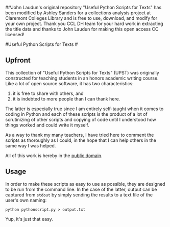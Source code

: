 ##John Laudun's original repository "Useful Python Scripts for Texts" has been modified by Ashley Sanders for a collections analysis project at Claremont Colleges Library and is free to use, download, and modify for your own project. Thank you CCL DH team for your hard work in extracting the title data and thanks to John Laudun for making this open access CC licensed! 

#Useful Python Scripts for Texts #


## Upfront ##


This collection of "Useful Python Scripts for Texts" (UPST) was originally constructed for teaching students in an honors academic writing course. Like a lot of open source software, it has two characteristics:

1. it is free to share with others, and
2. it is indebted to more people than I can thank here.

The latter is especially true since I am entirely self-taught when it comes to coding in Python and each of these scripts is the product of a lot of scrutinizing of other scripts and copying of code until I understood how things worked and could write it myself. 

As a way to thank my many teachers, I have tried here to comment the scripts as thoroughly as I could, in the hope that I can help others in the same way I was helped.

All of this work is hereby in the [public domain][].


## Usage ##

In order to make these scripts as easy to use as possible, they are designed to be run from the command line. In the case of the latter, output can be captured from `stdout` by simply sending the results to a text file of the user's own naming:

    python pythonscript.py > output.txt 

Yup, it's just that easy. 

[public domain]: http://creativecommons.org/publicdomain/